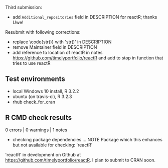 Third submission:

* add `Additional_repositories` field in DESCRIPTION for reactR;
    thanks Uwe!

Resubmit with following corrections:

* replace \code{str()} with  'str()'  in DESCRIPTION
* remove Maintainer field in DESCRIPTION
* add reference to location of reactR in notes https://github.com/timelyportfolio/reactR and add to stop
in function that tries to use reactR

## Test environments
* local Windows 10 install, R 3.2.2
* ubuntu (on travis-ci), R 3.2.3
* rhub check_for_cran

## R CMD check results

0 errors | 0 warnings | 1 notes

* checking package dependencies ... NOTE
Package which this enhances but not available for checking: 'reactR'

'reactR' in development on Github at https://github.com/timelyportfolio/reactR. I plan to submit to CRAN soon.
